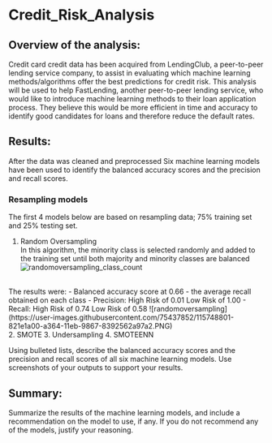 # Credit_Risk_Analysis

## Overview of the analysis: 
Credit card credit data has been acquired from LendingClub, a peer-to-peer lending service company, to assist in evaluating which machine learning methods/algorithms offer the best predictions for credit risk.  This analysis will be used to help FastLending, another peer-to-peer lending service, who would like to introduce machine learning methods to their loan application process.  They believe this would be more efficient in time and accuracy to identify good candidates for loans and therefore reduce the default rates.

## Results: 
After the data was cleaned and preprocessed Six machine learning models have been used to identify the balanced accuracy scores and the precision and recall scores.
<br>
### Resampling models
The first 4 models below are based on resampling data; 75% training set and 25% testing set.
<br>
  1.  Random Oversampling <br>
  In this algorithm, the minority class is selected randomly and added to the training set until both majority and minority classes are balanced
  ![randomoversampling_class_count](https://user-images.githubusercontent.com/75437852/115750002-af1efc80-a365-11eb-801a-e9568e0538e4.PNG)
  <br>
  The results were:
        - Balanced accuracy score at 0.66 - the average recall obtained on each class
        - Precision:
              High Risk of 0.01
              Low Risk of 1.00
        - Recall:
              High Risk of 0.74
              Low Risk of 0.58
  ![randomoversampling](https://user-images.githubusercontent.com/75437852/115748801-821e1a00-a364-11eb-9867-8392562a97a2.PNG)
  <br>
  2.  SMOTE 
  3.  Undersampling
  4.  SMOTEENN


Using bulleted lists, describe the balanced accuracy scores and the precision and recall scores of all six machine learning models. Use screenshots of your outputs to support your results.

## Summary: 
Summarize the results of the machine learning models, and include a recommendation on the model to use, if any. If you do not recommend any of the models, justify your reasoning.
